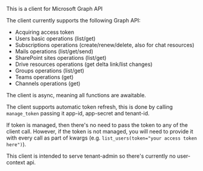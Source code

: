 This is a client for Microsoft Graph API

The client currently supports the following Graph API:
* Acquiring access token
* Users basic operations (list/get)
* Subscriptions operations (create/renew/delete, also for chat resources)
* Mails operations (list/get/send)
* SharePoint sites operations (list/get)
* Drive resources operations (get delta link/list changes)
* Groups operations (list/get)
* Teams operations (get)
* Channels operations (get)


The client is async, meaning all functions are awaitable.

The client supports automatic token refresh, this is done by calling `manage_token` passing it app-id, app-secret and tenant-id.

If token is managed, then there's no need to pass the token to any of the client call.
However, if the token is not managed, you will need to provide it with every call as part of kwargs (e.g. `list_users(token="your access token here")`).

This client is intended to serve tenant-admin so there's currently no user-context api.

